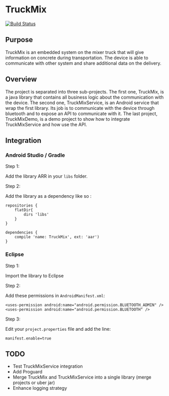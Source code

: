# TruckMix

[![Build Status](https://magnum.travis-ci.com/IntactProjects/TruckMix.svg?token=3qDVy8NqsczQXKzDk5VQ&branch=develop)](https://magnum.travis-ci.com/IntactProjects/TruckMix)

## Purpose

TruckMix is an embedded system on the mixer truck that will give information on concrete during transportation. The
device is able to communicate with other system and share additional data on the delivery.

## Overview

The project is separated into three sub-projects. The first one, TruckMix, is a java library that contains all
business logic about the communication with the device.
The second one, TruckMixService, is an Android service that wrap the first library. Its job is to communicate with
the device through bluetooth and to expose an API to communicate with it.
The last project, TruckMixDemo, is a demo project to show how to integrate TruckMixService and how use the API.

## Integration

### Android Studio / Gradle

Step 1:

Add the library ARR in your `libs` folder.

Step 2:

Add the library as a dependency like so : 

    repositories {
        flatDir{
            dirs 'libs'
        }
    }

    dependencies {
        compile 'name: TruckMix', ext: 'aar')
    }

### Eclipse

Step 1:

Import the library to Eclipse

Step 2:

Add these permissions in `AndroidManifest.xml`:

    <uses-permission android:name="android.permission.BLUETOOTH_ADMIN" />
    <uses-permission android:name="android.permission.BLUETOOTH" />

Step 3:

Edit your `project.properties` file and add the line: 
    
    manifest.enable=true

## TODO

- Test TruckMixService integration
- Add Proguard
- Merge TruckMix and TruckMixService into a single library (merge projects or uber jar)
- Enhance logging strategy

